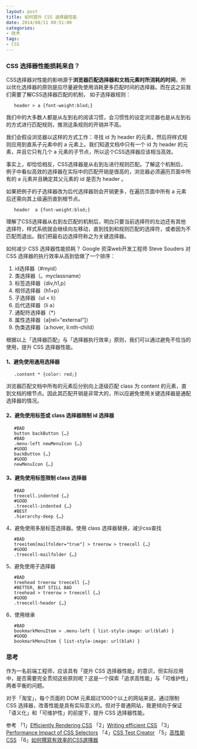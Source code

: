 ```yaml
---
layout: post
title: 如何提升 CSS 选择器性能
date: 2014/08/11 00:51:00
categories:
- 技术
tags:
- CSS
---
```


### CSS 选择器性能损耗来自？

CSS选择器对性能的影响源于**浏览器匹配选择器和文档元素时所消耗的时间**，所以优化选择器的原则是应尽量避免使用消耗更多匹配时间的选择器。而在这之前我们需要了解CSS选择器匹配的机制， 如子选择器规则：
```
   header > a {font-weight:blod;}
```

我们中的大多数人都是从左到右的阅读习惯，会习惯性的设定浏览器也是从左到右的方式进行匹配规则，推测这条规则的开销并不高。

我们会假设浏览器以这样的方式工作：寻找 id 为 header 的元素，然后将样式规则应用到直系子元素中的 a 元素上。我们知道文档中只有一个 id 为 header 的元素，并且它只有几个 a 元素的子节点，所以这个CSS选择器应该相当高效。

事实上，却恰恰相反，CSS选择器是从右到左进行规则匹配。了解这个机制后，例子中看似高效的选择器在实际中的匹配开销是很高的，浏览器必须遍历页面中所有的 a 元素并且确定其父元素的 id 是否为 header 。

如果把例子的子选择器改为后代选择器则会开销更多，在遍历页面中所有 a 元素后还需向其上级遍历直到根节点。
```
   header  a {font-weight:blod;}
```  

理解了CSS选择器从右到左匹配的机制后，明白只要当前选择符的左边还有其他选择符，样式系统就会继续向左移动，直到找到和规则匹配的选择符，或者因为不匹配而退出。我们把最右边选择符称之为关键选择器。

如何减少 CSS 选择器性能损耗？ Google 资深web开发工程师 Steve Souders 对 CSS 选择器的执行效率从高到低做了一个排序：

1.  id选择器（#myid）
2.  类选择器（。myclassname）
3.  标签选择器（div,h1,p）
4.  相邻选择器（h1+p）
5.  子选择器（ul < li）
6.  后代选择器（li a）
7.  通配符选择器（*）
8.  属性选择器（a[rel="external"]）
9.  伪类选择器（a:hover, li:nth-child）

根据以上「选择器匹配」与「选择器执行效率」原则，我们可以通过避免不恰当的使用，提升 CSS 选择器性能。

#### 1、避免使用通用选择器
```
   .content * {color: red;}
```

浏览器匹配文档中所有的元素后分别向上逐级匹配 class 为 content 的元素，直到文档的根节点。因此其匹配开销是非常大的，所以应避免使用关键选择器是通配选择器的情况。

#### 2、避免使用标签或 class 选择器限制 id 选择器
```
   #BAD
   button backButton {…}
   #BAD
   .menu-left newMenuIcon {…}
   #GOOD
   backButton {…}
   #GOOD
   newMenuIcon {…}
```  
#### 3、避免使用标签限制 class 选择器
```
   #BAD
   treecell.indented {…}
   #GOOD
   .treecell-indented {…}
   #BEST
   .hierarchy-deep {…}
```

4、避免使用多层标签选择器。使用 class 选择器替换，减少css查找
```
   #BAD
   treeitem[mailfolder="true"] > treerow > treecell {…}
   #GOOD
   .treecell-mailfolder {…}
```  

5、避免使用子选择器
```
   #BAD
   treehead treerow treecell {…}
   #BETTER, BUT STILL BAD
   treehead > treerow > treecell {…}
   #GOOD
   .treecell-header {…}
```

6、使用继承
```
   #BAD
   bookmarkMenuItem > .menu-left { list-style-image: url(blah) }
   #GOOD
   bookmarkMenuItem { list-style-image: url(blah) }
```

### 思考

作为一名前端工程师，应该具有「提升 CSS 选择器性能」的意识，但实际应用中，是否需要完全贯彻这些原则呢？这是一个探索「追求高性能」与「可维护性」两者平衡的问题。

对于「淘宝」，每个页面的 DOM 元素超过1000个以上的网站来说，通过限制 CSS 选择器，改善性能是具有实际意义的。但对于普通网站，我更倾向于保证「语义化」和「可维护性」的前提下，提升 CSS 选择器性能。

参考 「1」[Efficiently Rendering CSS][1] 「2」[Writing efficient CSS][2] 「3」[Performance Impact of CSS Selectors][3] 「4」[CSS Test Creator][4] 「5」[高性能CSS][5] 「6」[如何撰寫有效率的CSS選擇器][6]

[1]: http://css-tricks.com/efficiently-rendering-css/

[2]: https://developer.mozilla.org/en-US/docs/Web/Guide/CSS/Writing_efficient_CSS?redirectlocale=en-US&redirectslug=Writing_Efficient_CSS

[3]: http://www.stevesouders.com/blog/2009/03/10/performance-impact-of-css-selectors/

[4]: http://stevesouders.com/efws/css-selectors/csscreate.php?n=1000&sel=div+div+div+div+div+div+a&body=background%3A+%23CFD&ne=1000

[5]: http://www.alloyteam.com/2012/10/high-performance-css/

[6]: http://www.mrmu.com.tw/2011/10/11/writing-efficient-css-selectors/
